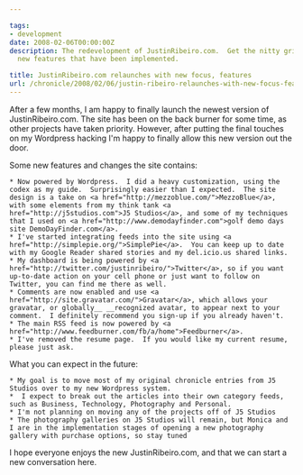 ```yaml
---

tags:
- development
date: 2008-02-06T00:00:00Z
description: The redevelopment of JustinRibeiro.com.  Get the nitty gritty details and
  new features that have been implemented.

title: JustinRibeiro.com relaunches with new focus, features
url: /chronicle/2008/02/06/justin-ribeiro-relaunches-with-new-focus-features/
---
```


<p>After a few months, I am happy to finally launch the newest version of JustinRibeiro.com.  The site has been on the back burner for some time, as other projects have taken priority.  However, after putting the final touches on my Wordpress hacking I'm happy to finally allow this new version out the door.

<p>Some new features and changes the site contains:



	* Now powered by Wordpress.  I did a heavy customization, using the codex as my guide.  Surprisingly easier than I expected.  The site design is a take on <a href="http://mezzoblue.com/">MezzoBlue</a>, with some elements from my think tank <a href="http://j5studios.com">J5 Studios</a>, and some of my techniques that I used on <a href="http://www.demodayfinder.com">golf demo days site DemoDayFinder.com</a>.
	* I've started integrating feeds into the site using <a href="http://simplepie.org/">SimplePie</a>.  You can keep up to date with my Google Reader shared stories and my del.icio.us shared links.
	* My dashboard is being powered by <a href="http://twitter.com/justinribeiro/">Twitter</a>, so if you want up-to-date action on your cell phone or just want to follow on Twitter, you can find me there as well.
	* Comments are now enabled and use <a href="http://site.gravatar.com/">Gravatar</a>, which allows your gravatar, or globally__ __recognized avatar, to appear next to your comment.  I definitely recommend you sign-up if you already haven't.
	* The main RSS feed is now powered by <a href="http://www.feedburner.com/fb/a/home">Feedburner</a>.
	* I've removed the resume page.  If you would like my current resume, please just ask.

<p>What you can expect in the future:



	* My goal is to move most of my original chronicle entries from J5 Studios over to my new Wordpress system.
	*  I expect to break out the articles into their own category feeds, such as Business, Technology, Photography and Personal.
	* I'm not planning on moving any of the projects off of J5 Studios
	* The photography galleries on J5 Studios will remain, but Monica and I are in the implementation stages of opening a new photography gallery with purchase options, so stay tuned

<p>I hope everyone enjoys the new JustinRibeiro.com, and that we can start a new conversation here.

